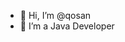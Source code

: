 - 👋 Hi, I’m @qosan
- 👀 I’m a Java Developer

<!---
qosan/qosan is a ✨ special ✨ repository because its `README.md` (this file) appears on your GitHub profile.
You can click the Preview link to take a look at your changes.
--->
